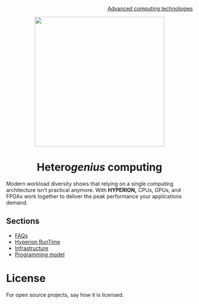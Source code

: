 <p align="right">
<a href="https://github.com/oreol-ag/oreol-web#--advanced-computing-technologies">Advanced computing technologies</a>
</p>

<p align="center">
<img src="https://github.com/oreol-ag/hyperion/blob/main/Hyperion-removebg.png" align="center" width="350">
</p>

<h1 align="center">
Hetero<i>genius</i> computing
</h1>

Modern workload diversity shows that relying on a single computing architecture isn’t practical anymore. With **HYPERION,** CPUs, GPUs, and FPGAs work together to deliver the peak performance your applications demand.

## Sections
* [FAQs](./faqs.md)
* [Hyperion RunTime](./hrt.md)
* [Infrastructure]()
* [Programming model]()

# License
For open source projects, say how it is licensed.